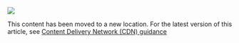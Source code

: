 ![](http://pnp.azurewebsites.net/images/pnp-logo.png)

This content has been moved to a new location. For the latest version of this article, see  [Content Delivery Network (CDN) guidance](https://azure.microsoft.com/documentation/articles/best-practices-cdn/)
